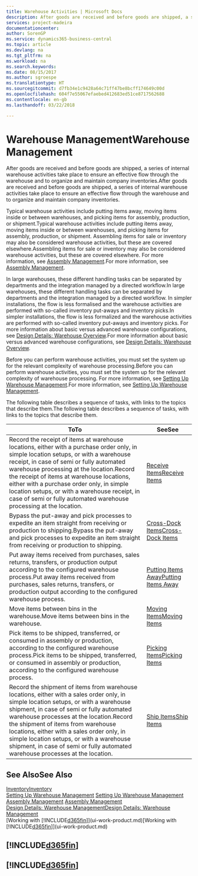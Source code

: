 ```yaml
---
title: Warehouse Activities | Microsoft Docs
description: After goods are received and before goods are shipped, a series of internal warehouse activities take place to ensure an effective flow through the warehouse and to organize and maintain company inventories.
services: project-madeira
documentationcenter: 
author: SorenGP
ms.service: dynamics365-business-central
ms.topic: article
ms.devlang: na
ms.tgt_pltfrm: na
ms.workload: na
ms.search.keywords: 
ms.date: 08/15/2017
ms.author: sgroespe
ms.translationtype: HT
ms.sourcegitcommit: d7fb34e1c9428a64c71ff47be8bcff174649c00d
ms.openlocfilehash: 604f7e55067efaebed412683ed51ce8717562688
ms.contentlocale: en-gb
ms.lasthandoff: 03/22/2018

---
```

# <a name="warehouse-management"></a><span data-ttu-id="b4fe8-103">Warehouse Management</span><span class="sxs-lookup"><span data-stu-id="b4fe8-103">Warehouse Management</span></span>
<span data-ttu-id="b4fe8-104">After goods are received and before goods are shipped, a series of internal warehouse activities take place to ensure an effective flow through the warehouse and to organize and maintain company inventories.</span><span class="sxs-lookup"><span data-stu-id="b4fe8-104">After goods are received and before goods are shipped, a series of internal warehouse activities take place to ensure an effective flow through the warehouse and to organize and maintain company inventories.</span></span>

<span data-ttu-id="b4fe8-105">Typical warehouse activities include putting items away, moving items inside or between warehouses, and picking items for assembly, production, or shipment.</span><span class="sxs-lookup"><span data-stu-id="b4fe8-105">Typical warehouse activities include putting items away, moving items inside or between warehouses, and picking items for assembly, production, or shipment.</span></span> <span data-ttu-id="b4fe8-106">Assembling items for sale or inventory may also be considered warehouse activities, but these are covered elsewhere.</span><span class="sxs-lookup"><span data-stu-id="b4fe8-106">Assembling items for sale or inventory may also be considered warehouse activities, but these are covered elsewhere.</span></span> <span data-ttu-id="b4fe8-107">For more information, see [Assembly Management](assembly-assemble-items.md).</span><span class="sxs-lookup"><span data-stu-id="b4fe8-107">For more information, see [Assembly Management](assembly-assemble-items.md).</span></span>  

<span data-ttu-id="b4fe8-108">In large warehouses, these different handling tasks can be separated by departments and the integration managed by a directed workflow.</span><span class="sxs-lookup"><span data-stu-id="b4fe8-108">In large warehouses, these different handling tasks can be separated by departments and the integration managed by a directed workflow.</span></span> <span data-ttu-id="b4fe8-109">In simpler installations, the flow is less formalised and the warehouse activities are performed with so-called inventory put-aways and inventory picks.</span><span class="sxs-lookup"><span data-stu-id="b4fe8-109">In simpler installations, the flow is less formalized and the warehouse activities are performed with so-called inventory put-aways and inventory picks.</span></span> <span data-ttu-id="b4fe8-110">For more information about basic versus advanced warehouse configurations, see [Design Details: Warehouse Overview](design-details-warehouse-overview.md).</span><span class="sxs-lookup"><span data-stu-id="b4fe8-110">For more information about basic versus advanced warehouse configurations, see [Design Details: Warehouse Overview](design-details-warehouse-overview.md).</span></span>

<span data-ttu-id="b4fe8-111">Before you can perform warehouse activities, you must set the system up for the relevant complexity of warehouse processing.</span><span class="sxs-lookup"><span data-stu-id="b4fe8-111">Before you can perform warehouse activities, you must set the system up for the relevant complexity of warehouse processing.</span></span> <span data-ttu-id="b4fe8-112">For more information, see [Setting Up Warehouse Management](warehouse-setup-warehouse.md).</span><span class="sxs-lookup"><span data-stu-id="b4fe8-112">For more information, see [Setting Up Warehouse Management](warehouse-setup-warehouse.md).</span></span>

 <span data-ttu-id="b4fe8-113">The following table describes a sequence of tasks, with links to the topics that describe them.</span><span class="sxs-lookup"><span data-stu-id="b4fe8-113">The following table describes a sequence of tasks, with links to the topics that describe them.</span></span>   

|<span data-ttu-id="b4fe8-114">**To**</span><span class="sxs-lookup"><span data-stu-id="b4fe8-114">**To**</span></span>|<span data-ttu-id="b4fe8-115">**See**</span><span class="sxs-lookup"><span data-stu-id="b4fe8-115">**See**</span></span>|  
|------------|-------------|  
|<span data-ttu-id="b4fe8-116">Record the receipt of items at warehouse locations, either with a purchase order only, in simple location setups, or with a warehouse receipt, in case of semi or fully automated warehouse processing at the location.</span><span class="sxs-lookup"><span data-stu-id="b4fe8-116">Record the receipt of items at warehouse locations, either with a purchase order only, in simple location setups, or with a warehouse receipt, in case of semi or fully automated warehouse processing at the location.</span></span>|[<span data-ttu-id="b4fe8-117">Receive Items</span><span class="sxs-lookup"><span data-stu-id="b4fe8-117">Receive Items</span></span>](warehouse-how-receive-items.md)|
|<span data-ttu-id="b4fe8-118">Bypass the put-away and pick processes to expedite an item straight from receiving or production to shipping.</span><span class="sxs-lookup"><span data-stu-id="b4fe8-118">Bypass the put-away and pick processes to expedite an item straight from receiving or production to shipping.</span></span>|[<span data-ttu-id="b4fe8-119">Cross-Dock Items</span><span class="sxs-lookup"><span data-stu-id="b4fe8-119">Cross-Dock Items</span></span>](warehouse-how-to-cross-dock-items.md)|    
|<span data-ttu-id="b4fe8-120">Put away items received from purchases, sales returns, transfers, or production output according to the configured warehouse process.</span><span class="sxs-lookup"><span data-stu-id="b4fe8-120">Put away items received from purchases, sales returns, transfers, or production output according to the configured warehouse process.</span></span>|[<span data-ttu-id="b4fe8-121">Putting Items Away</span><span class="sxs-lookup"><span data-stu-id="b4fe8-121">Putting Items Away</span></span>](warehouse-put-away-items.md)|
|<span data-ttu-id="b4fe8-122">Move items between bins in the warehouse.</span><span class="sxs-lookup"><span data-stu-id="b4fe8-122">Move items between bins in the warehouse.</span></span>|[<span data-ttu-id="b4fe8-123">Moving Items</span><span class="sxs-lookup"><span data-stu-id="b4fe8-123">Moving Items</span></span>](warehouse-move-items.md)|
|<span data-ttu-id="b4fe8-124">Pick items to be shipped, transferred, or consumed in assembly or production, according to the configured warehouse process.</span><span class="sxs-lookup"><span data-stu-id="b4fe8-124">Pick items to be shipped, transferred, or consumed in assembly or production, according to the configured warehouse process.</span></span>|[<span data-ttu-id="b4fe8-125">Picking Items</span><span class="sxs-lookup"><span data-stu-id="b4fe8-125">Picking Items</span></span>](warehouse-pick-items.md)|
|<span data-ttu-id="b4fe8-126">Record the shipment of items from warehouse locations, either with a sales order only, in simple location setups, or with a warehouse shipment, in case of semi or fully automated warehouse processes at the location.</span><span class="sxs-lookup"><span data-stu-id="b4fe8-126">Record the shipment of items from warehouse locations, either with a sales order only, in simple location setups, or with a warehouse shipment, in case of semi or fully automated warehouse processes at the location.</span></span>|[<span data-ttu-id="b4fe8-127">Ship Items</span><span class="sxs-lookup"><span data-stu-id="b4fe8-127">Ship Items</span></span>](warehouse-how-ship-items.md)|  

## <a name="see-also"></a><span data-ttu-id="b4fe8-128">See Also</span><span class="sxs-lookup"><span data-stu-id="b4fe8-128">See Also</span></span>  
[<span data-ttu-id="b4fe8-129">Inventory</span><span class="sxs-lookup"><span data-stu-id="b4fe8-129">Inventory</span></span>](inventory-manage-inventory.md)  
<span data-ttu-id="b4fe8-130">[Setting Up Warehouse Management](warehouse-setup-warehouse.md)   </span><span class="sxs-lookup"><span data-stu-id="b4fe8-130">[Setting Up Warehouse Management](warehouse-setup-warehouse.md)   </span></span>  
<span data-ttu-id="b4fe8-131">[Assembly Management](assembly-assemble-items.md)  </span><span class="sxs-lookup"><span data-stu-id="b4fe8-131">[Assembly Management](assembly-assemble-items.md)  </span></span>  
[<span data-ttu-id="b4fe8-132">Design Details: Warehouse Management</span><span class="sxs-lookup"><span data-stu-id="b4fe8-132">Design Details: Warehouse Management</span></span>](design-details-warehouse-management.md)  
<span data-ttu-id="b4fe8-133">[Working with [!INCLUDE[d365fin](includes/d365fin_md.md)]](ui-work-product.md)</span><span class="sxs-lookup"><span data-stu-id="b4fe8-133">[Working with [!INCLUDE[d365fin](includes/d365fin_md.md)]](ui-work-product.md)</span></span>  

## [!INCLUDE[d365fin](includes/free_trial_md.md)]  
## [!INCLUDE[d365fin](includes/training_link_md.md)]

